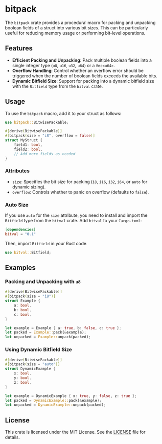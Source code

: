 
# bitpack

The `bitpack` crate provides a procedural macro for packing and unpacking boolean fields of a struct into various bit sizes. This can be particularly useful for reducing memory usage or performing bit-level operations.

## Features

- **Efficient Packing and Unpacking**: Pack multiple boolean fields into a single integer type (`u8`, `u16`, `u32`, `u64`) or a `Vec<u64>`.
- **Overflow Handling**: Control whether an overflow error should be triggered when the number of boolean fields exceeds the available bits.
- **Dynamic Bitfield Size**: Support for packing into a dynamic bitfield size with the `Bitfield` type from the `bitval` crate.

## Usage

To use the `bitpack` macro, add it to your struct as follows:

```rust
use bitpack::BitwisePackable;

#[derive(BitwisePackable)]
#[bitpack(size = "i8", overflow = false)]
struct MyStruct {
    field1: bool,
    field2: bool,
    // Add more fields as needed
}
```

### Attributes

- `size`: Specifies the bit size for packing (`i8`, `i16`, `i32`, `i64`, or `auto` for dynamic sizing).
- `overflow`: Controls whether to panic on overflow (defaults to `false`).

### Auto Size

If you use `auto` for the `size` attribute, you need to install and import the `Bitfield` type from the `bitval` crate. Add `bitval` to your `Cargo.toml`:

```toml
[dependencies]
bitval = "0.1"
```

Then, import `Bitfield` in your Rust code:

```rust
use bitval::Bitfield;
```

## Examples

### Packing and Unpacking with `u8`

```rust
#[derive(BitwisePackable)]
#[bitpack(size = "i8")]
struct Example {
    a: bool,
    b: bool,
    c: bool,
}

let example = Example { a: true, b: false, c: true };
let packed = Example::pack(&example);
let unpacked = Example::unpack(packed);
```

### Using Dynamic Bitfield Size

```rust
#[derive(BitwisePackable)]
#[bitpack(size = "auto")]
struct DynamicExample {
    x: bool,
    y: bool,
    z: bool,
}

let example = DynamicExample { x: true, y: false, z: true };
let packed = DynamicExample::pack(&example);
let unpacked = DynamicExample::unpack(packed);
```

## License

This crate is licensed under the MIT License. See the [LICENSE](LICENSE) file for details.
